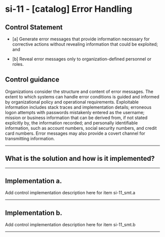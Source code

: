 # si-11 - \[catalog\] Error Handling

## Control Statement

- \[a\] Generate error messages that provide information necessary for corrective actions without revealing information that could be exploited; and

- \[b\] Reveal error messages only to organization-defined personnel or roles.

## Control guidance

Organizations consider the structure and content of error messages. The extent to which systems can handle error conditions is guided and informed by organizational policy and operational requirements. Exploitable information includes stack traces and implementation details; erroneous logon attempts with passwords mistakenly entered as the username; mission or business information that can be derived from, if not stated explicitly by, the information recorded; and personally identifiable information, such as account numbers, social security numbers, and credit card numbers. Error messages may also provide a covert channel for transmitting information.

______________________________________________________________________

## What is the solution and how is it implemented?

<!-- Please leave this section blank and enter implementation details in the parts below. -->

______________________________________________________________________

## Implementation a.

Add control implementation description here for item si-11_smt.a

______________________________________________________________________

## Implementation b.

Add control implementation description here for item si-11_smt.b

______________________________________________________________________
